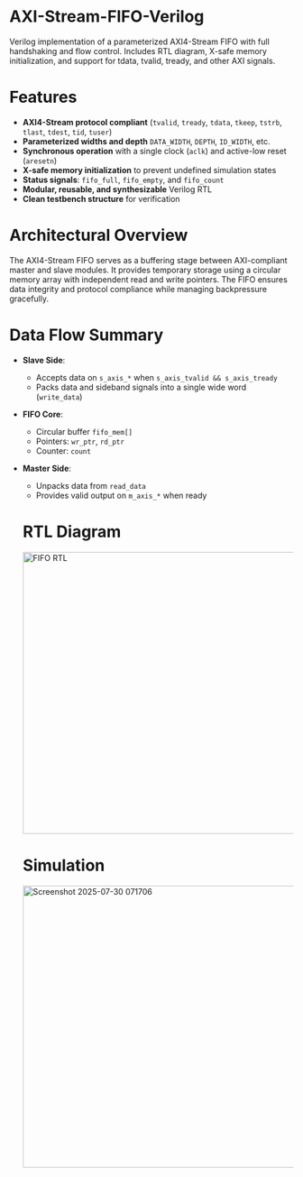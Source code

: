 # AXI-Stream-FIFO-Verilog
Verilog implementation of a parameterized AXI4-Stream FIFO with full handshaking and flow control. Includes RTL diagram, X-safe memory initialization, and support for tdata, tvalid, tready, and other AXI signals.

# Features

- **AXI4-Stream protocol compliant** (`tvalid`, `tready`, `tdata`, `tkeep`, `tstrb`, `tlast`, `tdest`, `tid`, `tuser`)
- **Parameterized widths and depth** `DATA_WIDTH`, `DEPTH`, `ID_WIDTH`, etc.
- **Synchronous operation** with a single clock (`aclk`) and active-low reset (`aresetn`)
- **X-safe memory initialization** to prevent undefined simulation states
- **Status signals**: `fifo_full`, `fifo_empty`, and `fifo_count`
- **Modular, reusable, and synthesizable** Verilog RTL
- **Clean testbench structure** for verification

# Architectural Overview
The AXI4-Stream FIFO serves as a buffering stage between AXI-compliant master and slave modules. It provides temporary storage using a circular memory array with independent read and write pointers. The FIFO ensures data integrity and protocol compliance while managing backpressure gracefully.

# Data Flow Summary
- **Slave Side**:
  - Accepts data on `s_axis_*` when `s_axis_tvalid && s_axis_tready`
  - Packs data and sideband signals into a single wide word (`write_data`)
- **FIFO Core**:
  - Circular buffer `fifo_mem[]`
  - Pointers: `wr_ptr`, `rd_ptr`
  - Counter: `count`
- **Master Side**:
  - Unpacks data from `read_data`
  - Provides valid output on `m_axis_*` when ready

  # RTL Diagram
  <img width="500" height="500" alt="FIFO RTL" src="https://github.com/user-attachments/assets/b62ccc36-cce7-4cfc-af96-6a035ce3a058" />

  # Simulation
  <img width="500" height="500" alt="Screenshot 2025-07-30 071706" src="https://github.com/user-attachments/assets/ad47900f-2a69-4a79-ba35-ed7877431a8b" />

